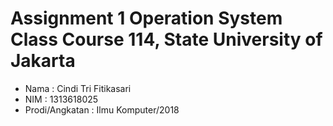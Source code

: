 # Assignment 1 Operation System Class Course 114, State University of Jakarta
- Nama            : Cindi Tri Fitikasari
- NIM             : 1313618025
- Prodi/Angkatan  : Ilmu Komputer/2018
